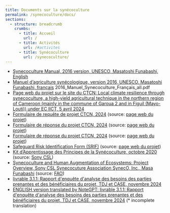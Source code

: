 ```yaml
---
title: Documents sur la synécoculture
permalink: /synecoculture/docs/
sections:
  - structure: breadcrumb
    crumbs:
      - title: Accueil
        url: /
      - title: Activités
        url: /#activites
      - title: Synécoculture
        url: /synecoculture/
---
```

* [Synecoculture Manual, 2016 version, UNESCO, Masatoshi Funabashi, English](/media/2016_manuel_synecoculture_en_all.compressed.pdf)
* [Manuel d’agriculture synécologique, version 2016, UNESCO, Masatoshi Funabashi, français](/media/2016_manuel_synecoculture_fr_all.compressed.pdf)
2016_Manuel_Synecoculture_Français_all.pdf
* [Page web du projet sur le site du CTCN: Local climate resilience through synecoculture, a high-yield agricultural technique in the northern region of Cameroon (mainly in the commune of Garoua 2 and in Figuil (Mayo-Louti)) under EC IICT, 5 avril 2024](https://www.ctc-n.org/technical-assistance/projects/local-climate-resilience-through-synecoculture-high-yield)
* [Formulaire de requête de projet CTCN, 2024](/media/request.compressed.pdf) (source: [page web du projet](https://www.ctc-n.org/technical-assistance/projects/local-climate-resilience-through-synecoculture-high-yield))
* [Formulaire de réponse du projet CTCN, 2024](/media/response-plan.pdf) (source: [page web du projet](https://www.ctc-n.org/technical-assistance/projects/local-climate-resilience-through-synecoculture-high-yield))
* [Formulaire de réponse du projet CTCN, 2024](/media/response-plan.pdf) (source: [page web du projet](https://www.ctc-n.org/technical-assistance/projects/local-climate-resilience-through-synecoculture-high-yield))
* [Safeguard Risk Identification Form (SRIF)](/media/risk.pdf) (source: [page web du projet](https://www.ctc-n.org/technical-assistance/projects/local-climate-resilience-through-synecoculture-high-yield))
* [Kit d’Apprentissage des Principes de la Synécoculture, octobre 2020](/media/synecokit_ver033f20201016.pdf) (source: [Sony CSL](https://www.sonycsl.co.jp/wp-content/uploads/2020/10/synecokit_ver033f20201016.pdf))
* [Synecoculture and Human Augmentation of Ecosystems: Project Overview, Sony CSL Synecocuture Association SynecO, Inc., Masa Funabashi](/media/Sony_Masatoshi_Funabashi.pdf) (source: [FAO](https://www.fao.org/fileadmin/user_upload/GSP/GSOBI-21/DAY2/Plenary/Sony_Masatoshi_Funabashi.pdf))
* [livrable 3.1.1: Rapport d'enquête d'analyse des besoins des parties prenantes et des bénéficiaires du projet, TDJ et CASE, novembre 2024](/media/2024-11-24-analyse-besoins-preclisyno.pdf)
* [ENGLISH version translated by NoteGPT: livrable 3.1.1: Rapport d'enquête d'analyse des besoins des parties prenantes et des bénéficiaires du projet, TDJ et CASE, novembre 2024](/media/notegpt_translator_2024-11-24-analyse-besoins-preclisyno.pdf) (* incomplete translation)
